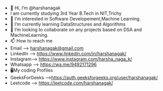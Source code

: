 - 👋 Hi, I’m @harshanagak
- I am currently studying 3rd Year B.Tech in NIT,Trichy
- 👀 I’m interested in Software Developement,Machine Learning.
- 🌱 I’m currently learning DataStructures and Algorithms
- 💞️ I’m looking to collaborate on any projects based on DSA and MachineLearning.
- 📫 How to reach me 
- Email    --> harshanagak@gmail.com
- LinkedIn --> https://www.linkedin.com/in/harshanagak/
- Instagram--> https://www.instagram.com/harsha_naga_k/
- Whatsapp --> https://wa.me/9492171296
- 🖥️My coding Profiles
- GeeksForGeeks -->https://auth.geeksforgeeks.org/user/harshanagak/
- Leetcode --> https://leetcode.com/harshanagak/



